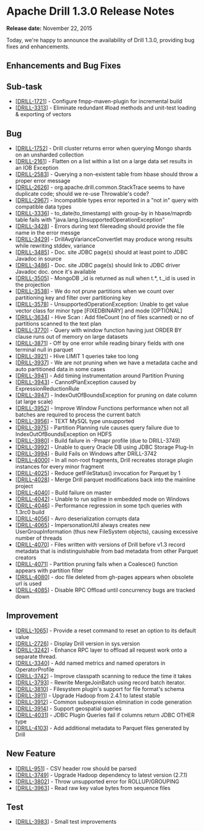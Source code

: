 # Apache Drill 1.3.0 Release Notes

**Release date:**  November 22, 2015

Today, we're happy to announce the availability of Drill 1.3.0, providing bug fixes and enhancements. 

## Enhancements and Bug Fixes

    
<h2>Sub-task
</h2>
<ul>
<li>[<a href='https://issues.apache.org/jira/browse/DRILL-1721'>DRILL-1721</a>] - Configure fmpp-maven-plugin for incremental build
</li>
<li>[<a href='https://issues.apache.org/jira/browse/DRILL-3313'>DRILL-3313</a>] - Eliminate redundant #load methods and unit-test loading &amp; exporting of vectors
</li>
</ul>
    
<h2>Bug
</h2>
<ul>
<li>[<a href='https://issues.apache.org/jira/browse/DRILL-1752'>DRILL-1752</a>] - Drill cluster returns error when querying Mongo shards on an unsharded collection
</li>
<li>[<a href='https://issues.apache.org/jira/browse/DRILL-2161'>DRILL-2161</a>] - Flatten on a list within a list on a large data set results in an IOB Exception
</li>
<li>[<a href='https://issues.apache.org/jira/browse/DRILL-2583'>DRILL-2583</a>] - Querying a non-existent table from hbase should throw a proper error message
</li>
<li>[<a href='https://issues.apache.org/jira/browse/DRILL-2626'>DRILL-2626</a>] - org.apache.drill.common.StackTrace seems to have duplicate code; should we re-use Throwable&#39;s code?
</li>
<li>[<a href='https://issues.apache.org/jira/browse/DRILL-2967'>DRILL-2967</a>] - Incompatible types error reported in a &quot;not in&quot; query with compatible data types 
</li>
<li>[<a href='https://issues.apache.org/jira/browse/DRILL-3336'>DRILL-3336</a>] - to_date(to_timestamp) with group-by in hbase/maprdb table fails with &quot;java.lang.UnsupportedOperationException&quot;
</li>
<li>[<a href='https://issues.apache.org/jira/browse/DRILL-3428'>DRILL-3428</a>] - Errors during text filereading should provide the file name in the error messge
</li>
<li>[<a href='https://issues.apache.org/jira/browse/DRILL-3429'>DRILL-3429</a>] - DrillAvgVarianceConvertlet may produce wrong results while rewriting stddev, variance
</li>
<li>[<a href='https://issues.apache.org/jira/browse/DRILL-3485'>DRILL-3485</a>] - Doc. site JDBC page(s) should at least point to JDBC Javadoc in source
</li>
<li>[<a href='https://issues.apache.org/jira/browse/DRILL-3486'>DRILL-3486</a>] - Doc. site JDBC page(s) should link to JDBC driver Javadoc doc. once it&#39;s available
</li>
<li>[<a href='https://issues.apache.org/jira/browse/DRILL-3505'>DRILL-3505</a>] - MongoDB _id is returned as null when  t.*, t._id is used in the projection
</li>
<li>[<a href='https://issues.apache.org/jira/browse/DRILL-3538'>DRILL-3538</a>] - We do not prune partitions when we count over partitioning key and filter over partitioning key
</li>
<li>[<a href='https://issues.apache.org/jira/browse/DRILL-3578'>DRILL-3578</a>] - UnsupportedOperationException: Unable to get value vector class for minor type [FIXEDBINARY] and mode [OPTIONAL]
</li>
<li>[<a href='https://issues.apache.org/jira/browse/DRILL-3634'>DRILL-3634</a>] - Hive Scan : Add fileCount (no of files scanned) or no of partitions scanned to the text plan
</li>
<li>[<a href='https://issues.apache.org/jira/browse/DRILL-3770'>DRILL-3770</a>] - Query with window function having just ORDER BY clause runs out of memory on large datasets
</li>
<li>[<a href='https://issues.apache.org/jira/browse/DRILL-3871'>DRILL-3871</a>] - Off by one error while reading binary fields with one terminal null in parquet
</li>
<li>[<a href='https://issues.apache.org/jira/browse/DRILL-3921'>DRILL-3921</a>] - Hive LIMIT 1 queries take too long
</li>
<li>[<a href='https://issues.apache.org/jira/browse/DRILL-3937'>DRILL-3937</a>] - We are not pruning when we have a metadata cache and auto partitioned data in some cases
</li>
<li>[<a href='https://issues.apache.org/jira/browse/DRILL-3941'>DRILL-3941</a>] - Add timing instrumentation around Partition Pruning
</li>
<li>[<a href='https://issues.apache.org/jira/browse/DRILL-3943'>DRILL-3943</a>] - CannotPlanException caused by ExpressionReductionRule
</li>
<li>[<a href='https://issues.apache.org/jira/browse/DRILL-3947'>DRILL-3947</a>] - IndexOutOfBoundsException for pruning on date column (at large scale)
</li>
<li>[<a href='https://issues.apache.org/jira/browse/DRILL-3952'>DRILL-3952</a>] - Improve Window Functions performance when not all batches are required to process the current batch
</li>
<li>[<a href='https://issues.apache.org/jira/browse/DRILL-3956'>DRILL-3956</a>] - TEXT MySQL type unsupported
</li>
<li>[<a href='https://issues.apache.org/jira/browse/DRILL-3975'>DRILL-3975</a>] - Partition Planning rule causes query failure due to IndexOutOfBoundsException on HDFS
</li>
<li>[<a href='https://issues.apache.org/jira/browse/DRILL-3980'>DRILL-3980</a>] - Build failure in -Pmapr profile (due to DRILL-3749)
</li>
<li>[<a href='https://issues.apache.org/jira/browse/DRILL-3992'>DRILL-3992</a>] - Unable to query Oracle DB using JDBC Storage Plug-In
</li>
<li>[<a href='https://issues.apache.org/jira/browse/DRILL-3994'>DRILL-3994</a>] - Build Fails on Windows after DRILL-3742
</li>
<li>[<a href='https://issues.apache.org/jira/browse/DRILL-4000'>DRILL-4000</a>] - In all non-root fragments, Drill recreates storage plugin instances for every minor fragment
</li>
<li>[<a href='https://issues.apache.org/jira/browse/DRILL-4025'>DRILL-4025</a>] - Reduce getFileStatus() invocation for Parquet by 1
</li>
<li>[<a href='https://issues.apache.org/jira/browse/DRILL-4028'>DRILL-4028</a>] - Merge Drill parquet modifications back into the mainline project
</li>
<li>[<a href='https://issues.apache.org/jira/browse/DRILL-4040'>DRILL-4040</a>] - Build failure on master
</li>
<li>[<a href='https://issues.apache.org/jira/browse/DRILL-4042'>DRILL-4042</a>] - Unable to run sqlline in embedded mode on Windows
</li>
<li>[<a href='https://issues.apache.org/jira/browse/DRILL-4046'>DRILL-4046</a>] - Performance regression in some tpch queries with 1.3rc0 build
</li>
<li>[<a href='https://issues.apache.org/jira/browse/DRILL-4056'>DRILL-4056</a>] - Avro deserialization corrupts data
</li>
<li>[<a href='https://issues.apache.org/jira/browse/DRILL-4065'>DRILL-4065</a>] - ImpersonationUtil always creates new UserGroupInformation (thus new FileSystem objects), causing excessive number of threads
</li>
<li>[<a href='https://issues.apache.org/jira/browse/DRILL-4070'>DRILL-4070</a>] - Files written with versions of Drill before v1.3 record metadata that is indistinguishable from bad metadata from other Parquet creators
</li>
<li>[<a href='https://issues.apache.org/jira/browse/DRILL-4071'>DRILL-4071</a>] - Partition pruning fails when a Coalesce() function appears with partition filter
</li>
<li>[<a href='https://issues.apache.org/jira/browse/DRILL-4080'>DRILL-4080</a>] - doc file deleted from gh-pages appears when obsolete url is used
</li>
<li>[<a href='https://issues.apache.org/jira/browse/DRILL-4085'>DRILL-4085</a>] - Disable RPC Offload until concurrency bugs are tracked down
</li>
</ul>
        
<h2>Improvement
</h2>
<ul>
<li>[<a href='https://issues.apache.org/jira/browse/DRILL-1065'>DRILL-1065</a>] - Provide a reset command to reset an option to its default value
</li>
<li>[<a href='https://issues.apache.org/jira/browse/DRILL-2726'>DRILL-2726</a>] - Display Drill version in sys.version
</li>
<li>[<a href='https://issues.apache.org/jira/browse/DRILL-3242'>DRILL-3242</a>] - Enhance RPC layer to offload all request work onto a separate thread.
</li>
<li>[<a href='https://issues.apache.org/jira/browse/DRILL-3340'>DRILL-3340</a>] - Add named metrics and named operators in OperatorProfile
</li>
<li>[<a href='https://issues.apache.org/jira/browse/DRILL-3742'>DRILL-3742</a>] - Improve classpath scanning to reduce the time it takes
</li>
<li>[<a href='https://issues.apache.org/jira/browse/DRILL-3793'>DRILL-3793</a>] - Rewrite MergeJoinBatch using record batch iterator.
</li>
<li>[<a href='https://issues.apache.org/jira/browse/DRILL-3810'>DRILL-3810</a>] - Filesystem plugin&#39;s support for file format&#39;s schema
</li>
<li>[<a href='https://issues.apache.org/jira/browse/DRILL-3911'>DRILL-3911</a>] - Upgrade Hadoop from 2.4.1 to latest stable
</li>
<li>[<a href='https://issues.apache.org/jira/browse/DRILL-3912'>DRILL-3912</a>] - Common subexpression elimination in code generation
</li>
<li>[<a href='https://issues.apache.org/jira/browse/DRILL-3914'>DRILL-3914</a>] - Support geospatial queries
</li>
<li>[<a href='https://issues.apache.org/jira/browse/DRILL-4031'>DRILL-4031</a>] - JDBC Plugin Queries fail if columns return JDBC OTHER type
</li>
<li>[<a href='https://issues.apache.org/jira/browse/DRILL-4103'>DRILL-4103</a>] - Add additional metadata to Parquet files generated by Drill
</li>
</ul>
    
<h2>New Feature
</h2>
<ul>
<li>[<a href='https://issues.apache.org/jira/browse/DRILL-951'>DRILL-951</a>] - CSV header row should be parsed
</li>
<li>[<a href='https://issues.apache.org/jira/browse/DRILL-3749'>DRILL-3749</a>] - Upgrade Hadoop dependency to latest version (2.7.1)
</li>
<li>[<a href='https://issues.apache.org/jira/browse/DRILL-3802'>DRILL-3802</a>] - Throw unsupported error for ROLLUP/GROUPING
</li>
<li>[<a href='https://issues.apache.org/jira/browse/DRILL-3963'>DRILL-3963</a>] - Read raw key value bytes from sequence files
</li>
</ul>
        
<h2>Test
</h2>
<ul>
<li>[<a href='https://issues.apache.org/jira/browse/DRILL-3983'>DRILL-3983</a>] - Small test improvements
</li>
</ul>







